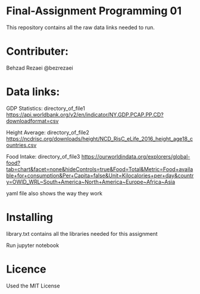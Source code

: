 # Final-Assignment Programming 01
This repository contains all the raw data links needed to run.

# Contributer:
Behzad Rezaei
@bezrezaei

# Data links: 
GDP Statistics: directory_of_file1
https://api.worldbank.org/v2/en/indicator/NY.GDP.PCAP.PP.CD?downloadformat=csv

Height Average: directory_of_file2
https://ncdrisc.org/downloads/height/NCD_RisC_eLife_2016_height_age18_countries.csv

Food Intake: directory_of_file3
https://ourworldindata.org/explorers/global-food?tab=chart&facet=none&hideControls=true&Food=Total&Metric=Food+available+for+consumption&Per+Capita=false&Unit=Kilocalories+per+day&country=OWID_WRL~South+America~North+America~Europe~Africa~Asia

yaml file also shows the way they work

# Installing
library.txt contains all the libraries needed for this assignment

Run jupyter notebook
# Licence
Used the MIT License 
